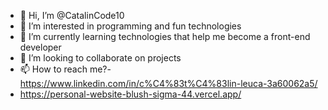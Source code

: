 - 👋 Hi, I’m @CatalinCode10
- 👀 I’m interested in programming and fun technologies
- 🌱 I’m currently learning technologies that help me become a front-end developer
- 💞️ I’m looking to collaborate on projects
- 📫 How to reach me?- https://www.linkedin.com/in/c%C4%83t%C4%83lin-leuca-3a60062a5/
- https://personal-website-blush-sigma-44.vercel.app/

<!---
CatalinCode10/CatalinCode10 is a ✨ special ✨ repository because its `README.md` (this file) appears on your GitHub profile.
You can click the Preview link to take a look at your changes.
--->

